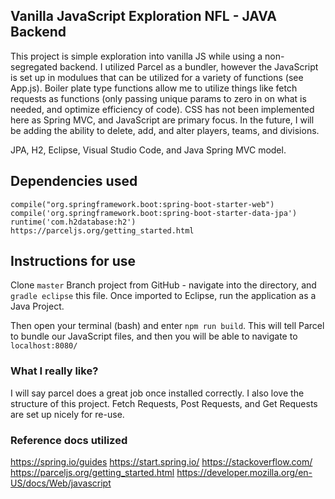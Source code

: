 ## Vanilla JavaScript Exploration NFL - JAVA Backend

This project is simple exploration into vanilla JS while using a non-segregated backend.  I utilized Parcel as a bundler, however the JavaScript is set up in modulues that can be utilized for a variety of functions (see App.js). Boiler plate type functions allow me to utilize things like fetch requests as functions (only passing unique params to zero in on what is needed, and optimize efficiency of code).  CSS has not been implemented here as Spring MVC, and JavaScript are primary focus.  In the future, I will be adding the ability to delete, add, and alter players, teams, and divisions. 

JPA, H2, Eclipse, Visual Studio Code, and Java Spring MVC model. 

## Dependencies used
    compile("org.springframework.boot:spring-boot-starter-web")
    compile('org.springframework.boot:spring-boot-starter-data-jpa')
    runtime('com.h2database:h2')
    https://parceljs.org/getting_started.html

## Instructions for use 

Clone `master` Branch project from GitHub - navigate into the directory, and `gradle eclipse` this file. Once imported to Eclipse, run the application as a Java Project.  

Then open your terminal (bash) and enter `npm run build`.  This will tell Parcel to bundle our JavaScript files, and then you will be able to navigate to `localhost:8080/`

### What I really like?

I will say parcel does a great job once installed correctly. I also love the structure of this project. Fetch Requests, Post Requests, and Get Requests are set up nicely for re-use.

### Reference docs utilized
https://spring.io/guides 
https://start.spring.io/
https://stackoverflow.com/
https://parceljs.org/getting_started.html
https://developer.mozilla.org/en-US/docs/Web/javascript

